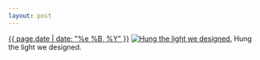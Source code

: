 ```yaml
---
layout: post
---
```


<p>
  <time><a href="/297">{{ page.date | date: "%e %B, %Y" }}</a></time>
  <a href="/297"><img src="{{ site.assets_url }}/297-640.jpg" srcset="{{ site.assets_url }}/297-1280.jpg 1280w, {{ site.assets_url }}/297-960.jpg 960w, {{ site.assets_url }}/297-640.jpg 640w, {{ site.assets_url }}/297-320.jpg 320w" sizes="(min-width: 700px) 50vw, calc(100vw - 2rem)" alt="Hung the light we designed." /></a>
  <span>Hung the light we designed.</span>
</p>
